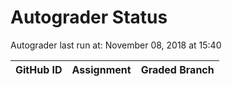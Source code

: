 # Autograder Status
Autograder last run at: November 08, 2018 at 15:40

| GitHub ID | Assignment | Graded Branch |
|-----------|------------|---------------|
